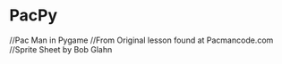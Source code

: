 # PacPy
//Pac Man in Pygame
//From Original lesson found at Pacmancode.com
//Sprite Sheet by Bob Glahn

